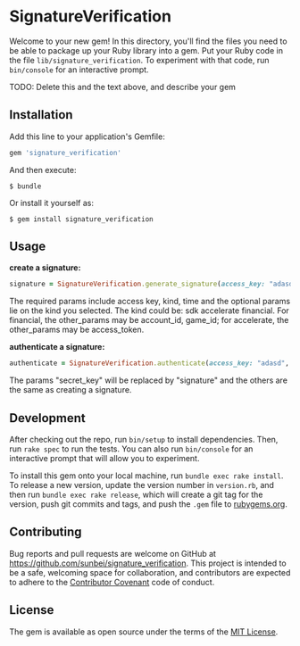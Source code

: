 # SignatureVerification

Welcome to your new gem! In this directory, you'll find the files you need to be able to package up your Ruby library into a gem. Put your Ruby code in the file `lib/signature_verification`. To experiment with that code, run `bin/console` for an interactive prompt.

TODO: Delete this and the text above, and describe your gem

## Installation

Add this line to your application's Gemfile:

```ruby
gem 'signature_verification'
```

And then execute:

    $ bundle

Or install it yourself as:

    $ gem install signature_verification

## Usage

**create a signature:**

```ruby
signature = SignatureVerification.generate_signature(access_key: "adasd", secret_key: "asfew", kind: "financial", time: "1495418953", other_params: others)
```

The required params include access key, kind, time and the optional params lie on the kind you selected.
The kind could be: sdk accelerate financial. For financial, the other_params may be account_id, game_id; for accelerate, the other_params may be access_token.

**authenticate a signature:**

```ruby
authenticate = SignatureVerification.authenticate(access_key: "adasd", signature: "asfew", kind: "financial", time: "1495418953", other_params: others)
```

The params "secret_key" will be replaced by "signature" and the others are the same as creating a signature.

## Development

After checking out the repo, run `bin/setup` to install dependencies. Then, run `rake spec` to run the tests. You can also run `bin/console` for an interactive prompt that will allow you to experiment.

To install this gem onto your local machine, run `bundle exec rake install`. To release a new version, update the version number in `version.rb`, and then run `bundle exec rake release`, which will create a git tag for the version, push git commits and tags, and push the `.gem` file to [rubygems.org](https://rubygems.org).

## Contributing

Bug reports and pull requests are welcome on GitHub at https://github.com/sunbei/signature_verification. This project is intended to be a safe, welcoming space for collaboration, and contributors are expected to adhere to the [Contributor Covenant](http://contributor-covenant.org) code of conduct.


## License

The gem is available as open source under the terms of the [MIT License](http://opensource.org/licenses/MIT).
